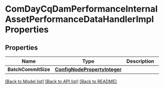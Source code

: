 # ComDayCqDamPerformanceInternalAssetPerformanceDataHandlerImplProperties

## Properties
Name | Type | Description | Notes
------------ | ------------- | ------------- | -------------
**BatchCommitSize** | [**ConfigNodePropertyInteger**](configNodePropertyInteger.md) |  | [optional] 

[[Back to Model list]](../README.md#documentation-for-models) [[Back to API list]](../README.md#documentation-for-api-endpoints) [[Back to README]](../README.md)


